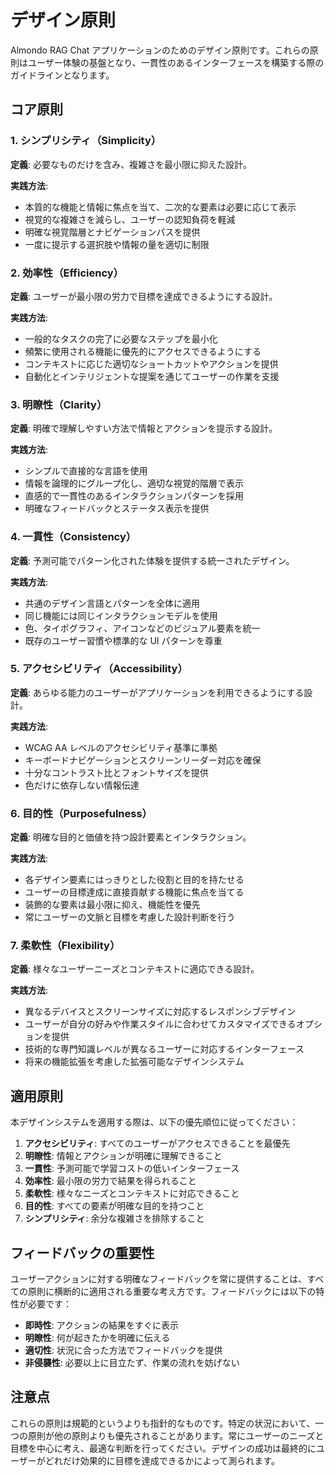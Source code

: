 # デザイン原則

Almondo RAG Chat アプリケーションのためのデザイン原則です。これらの原則はユーザー体験の基盤となり、一貫性のあるインターフェースを構築する際のガイドラインとなります。

## コア原則

### 1. シンプリシティ（Simplicity）

**定義**: 必要なものだけを含み、複雑さを最小限に抑えた設計。

**実践方法**:

- 本質的な機能と情報に焦点を当て、二次的な要素は必要に応じて表示
- 視覚的な複雑さを減らし、ユーザーの認知負荷を軽減
- 明確な視覚階層とナビゲーションパスを提供
- 一度に提示する選択肢や情報の量を適切に制限

### 2. 効率性（Efficiency）

**定義**: ユーザーが最小限の労力で目標を達成できるようにする設計。

**実践方法**:

- 一般的なタスクの完了に必要なステップを最小化
- 頻繁に使用される機能に優先的にアクセスできるようにする
- コンテキストに応じた適切なショートカットやアクションを提供
- 自動化とインテリジェントな提案を通じてユーザーの作業を支援

### 3. 明瞭性（Clarity）

**定義**: 明確で理解しやすい方法で情報とアクションを提示する設計。

**実践方法**:

- シンプルで直接的な言語を使用
- 情報を論理的にグループ化し、適切な視覚的階層で表示
- 直感的で一貫性のあるインタラクションパターンを採用
- 明確なフィードバックとステータス表示を提供

### 4. 一貫性（Consistency）

**定義**: 予測可能でパターン化された体験を提供する統一されたデザイン。

**実践方法**:

- 共通のデザイン言語とパターンを全体に適用
- 同じ機能には同じインタラクションモデルを使用
- 色、タイポグラフィ、アイコンなどのビジュアル要素を統一
- 既存のユーザー習慣や標準的な UI パターンを尊重

### 5. アクセシビリティ（Accessibility）

**定義**: あらゆる能力のユーザーがアプリケーションを利用できるようにする設計。

**実践方法**:

- WCAG AA レベルのアクセシビリティ基準に準拠
- キーボードナビゲーションとスクリーンリーダー対応を確保
- 十分なコントラスト比とフォントサイズを提供
- 色だけに依存しない情報伝達

### 6. 目的性（Purposefulness）

**定義**: 明確な目的と価値を持つ設計要素とインタラクション。

**実践方法**:

- 各デザイン要素にはっきりとした役割と目的を持たせる
- ユーザーの目標達成に直接貢献する機能に焦点を当てる
- 装飾的な要素は最小限に抑え、機能性を優先
- 常にユーザーの文脈と目標を考慮した設計判断を行う

### 7. 柔軟性（Flexibility）

**定義**: 様々なユーザーニーズとコンテキストに適応できる設計。

**実践方法**:

- 異なるデバイスとスクリーンサイズに対応するレスポンシブデザイン
- ユーザーが自分の好みや作業スタイルに合わせてカスタマイズできるオプションを提供
- 技術的な専門知識レベルが異なるユーザーに対応するインターフェース
- 将来の機能拡張を考慮した拡張可能なデザインシステム

## 適用原則

本デザインシステムを適用する際は、以下の優先順位に従ってください：

1. **アクセシビリティ**: すべてのユーザーがアクセスできることを最優先
2. **明瞭性**: 情報とアクションが明確に理解できること
3. **一貫性**: 予測可能で学習コストの低いインターフェース
4. **効率性**: 最小限の労力で結果を得られること
5. **柔軟性**: 様々なニーズとコンテキストに対応できること
6. **目的性**: すべての要素が明確な目的を持つこと
7. **シンプリシティ**: 余分な複雑さを排除すること

## フィードバックの重要性

ユーザーアクションに対する明確なフィードバックを常に提供することは、すべての原則に横断的に適用される重要な考え方です。フィードバックには以下の特性が必要です：

- **即時性**: アクションの結果をすぐに表示
- **明瞭性**: 何が起きたかを明確に伝える
- **適切性**: 状況に合った方法でフィードバックを提供
- **非侵襲性**: 必要以上に目立たず、作業の流れを妨げない

## 注意点

これらの原則は規範的というよりも指針的なものです。特定の状況において、一つの原則が他の原則よりも優先されることがあります。常にユーザーのニーズと目標を中心に考え、最適な判断を行ってください。デザインの成功は最終的にユーザーがどれだけ効果的に目標を達成できるかによって測られます。
